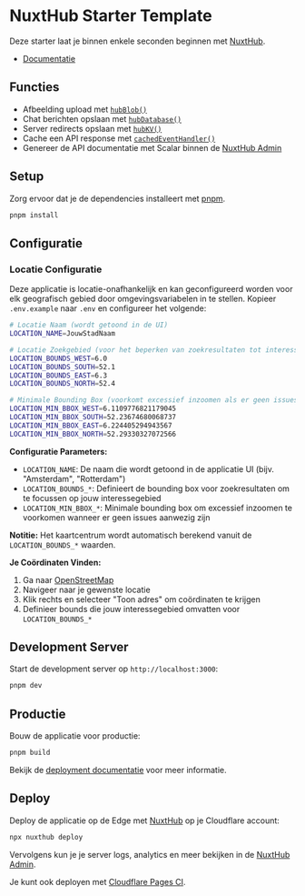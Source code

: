 # NuxtHub Starter Template

Deze starter laat je binnen enkele seconden beginnen met [NuxtHub](https://hub.nuxt.com).

- [Documentatie](https://hub.nuxt.com)

## Functies

- Afbeelding upload met [`hubBlob()`](http://hub.nuxt.com/docs/storage/blob)
- Chat berichten opslaan met [`hubDatabase()`](http://hub.nuxt.com/docs/storage/database)
- Server redirects opslaan met [`hubKV()`](http://hub.nuxt.com/docs/storage/kv)
- Cache een API response met [`cachedEventHandler()`](https://hub.nuxt.com/docs/server/cache)
- Genereer de API documentatie met Scalar binnen de [NuxtHub Admin](https://admin.hub.nuxt.com)

## Setup

Zorg ervoor dat je de dependencies installeert met [pnpm](https://pnpm.io).

```bash
pnpm install
```

## Configuratie

### Locatie Configuratie

Deze applicatie is locatie-onafhankelijk en kan geconfigureerd worden voor elk geografisch gebied door omgevingsvariabelen in te stellen. Kopieer `.env.example` naar `.env` en configureer het volgende:

```bash
# Locatie Naam (wordt getoond in de UI)
LOCATION_NAME=JouwStadNaam

# Locatie Zoekgebied (voor het beperken van zoekresultaten tot interessegebied)
LOCATION_BOUNDS_WEST=6.0
LOCATION_BOUNDS_SOUTH=52.1
LOCATION_BOUNDS_EAST=6.3
LOCATION_BOUNDS_NORTH=52.4

# Minimale Bounding Box (voorkomt excessief inzoomen als er geen issues zijn)
LOCATION_MIN_BBOX_WEST=6.1109776821179045
LOCATION_MIN_BBOX_SOUTH=52.23674680068737
LOCATION_MIN_BBOX_EAST=6.224405294943567
LOCATION_MIN_BBOX_NORTH=52.29330327072566
```

**Configuratie Parameters:**

- `LOCATION_NAME`: De naam die wordt getoond in de applicatie UI (bijv. "Amsterdam", "Rotterdam")
- `LOCATION_BOUNDS_*`: Definieert de bounding box voor zoekresultaten om te focussen op jouw interessegebied
- `LOCATION_MIN_BBOX_*`: Minimale bounding box om excessief inzoomen te voorkomen wanneer er geen issues aanwezig zijn

**Notitie:** Het kaartcentrum wordt automatisch berekend vanuit de `LOCATION_BOUNDS_*` waarden.

**Je Coördinaten Vinden:**

1. Ga naar [OpenStreetMap](https://www.openstreetmap.org/)
2. Navigeer naar je gewenste locatie
3. Klik rechts en selecteer "Toon adres" om coördinaten te krijgen
4. Definieer bounds die jouw interessegebied omvatten voor `LOCATION_BOUNDS_*`

## Development Server

Start de development server op `http://localhost:3000`:

```bash
pnpm dev
```

## Productie

Bouw de applicatie voor productie:

```bash
pnpm build
```

Bekijk de [deployment documentatie](https://hub.nuxt.com/docs/getting-started/deploy) voor meer informatie.

## Deploy

Deploy de applicatie op de Edge met [NuxtHub](https://hub.nuxt.com) op je Cloudflare account:

```bash
npx nuxthub deploy
```

Vervolgens kun je je server logs, analytics en meer bekijken in de [NuxtHub Admin](https://admin.hub.nuxt.com).

Je kunt ook deployen met [Cloudflare Pages CI](https://hub.nuxt.com/docs/getting-started/deploy#cloudflare-pages-ci).

